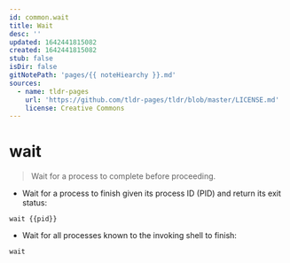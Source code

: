```yaml
---
id: common.wait
title: Wait
desc: ''
updated: 1642441815082
created: 1642441815082
stub: false
isDir: false
gitNotePath: 'pages/{{ noteHiearchy }}.md'
sources:
  - name: tldr-pages
    url: 'https://github.com/tldr-pages/tldr/blob/master/LICENSE.md'
    license: Creative Commons
---
```

# wait

> Wait for a process to complete before proceeding.

- Wait for a process to finish given its process ID (PID) and return its exit status:

`wait {{pid}}`

- Wait for all processes known to the invoking shell to finish:

`wait`


